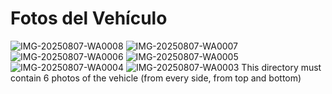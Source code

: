 Fotos del Vehículo
====
![IMG-20250807-WA0008](https://github.com/user-attachments/assets/1f223f08-9576-4834-af10-47425cedb1d3)
![IMG-20250807-WA0007](https://github.com/user-attachments/assets/fcadbe48-8a40-4bd0-a5be-cbe43d363c65)
![IMG-20250807-WA0006](https://github.com/user-attachments/assets/4042c79f-357d-437f-8738-19969d401b76)
![IMG-20250807-WA0005](https://github.com/user-attachments/assets/8d833286-6762-443b-a79e-fdc832c6e6f6)
![IMG-20250807-WA0004](https://github.com/user-attachments/assets/84da0a18-9746-43f9-b080-7167ae9419a5)
![IMG-20250807-WA0003](https://github.com/user-attachments/assets/c40280f7-c6ec-44c5-8aa6-c7cf66bef266)
This directory must contain 6 photos of the vehicle (from every side, from top and bottom)
